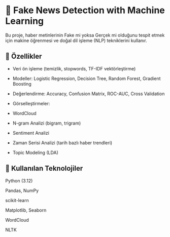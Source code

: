 # 📰 Fake News Detection with Machine Learning

Bu proje, haber metinlerinin Fake mi yoksa Gerçek mi olduğunu tespit etmek için makine öğrenmesi ve doğal dil işleme (NLP) tekniklerini kullanır.

## 🚀 Özellikler

* Veri ön işleme (temizlik, stopwords, TF-IDF vektörleştirme)

* Modeller: Logistic Regression, Decision Tree, Random Forest, Gradient Boosting

* Değerlendirme: Accuracy, Confusion Matrix, ROC-AUC, Cross Validation

* Görselleştirmeler:

* WordCloud

* N-gram Analizi (bigram, trigram)

* Sentiment Analizi

* Zaman Serisi Analizi (tarih bazlı haber trendleri)

* Topic Modeling (LDA)


## 📌 Kullanılan Teknolojiler

Python (3.12)

Pandas, NumPy

scikit-learn

Matplotlib, Seaborn

WordCloud

NLTK
